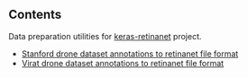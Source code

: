 Contents
--------
Data preparation utilities for  [keras-retinanet](https://github.com/fizyr/keras-retinanet) project.

* [Stanford drone dataset annotations to retinanet file format](stanford-drone-dataset-annotations-to-keras-retinanet-format.ipynb)
* [Virat drone dataset annotations to retinanet file format](virat-drone-dataset-annotations-to-keras-retinanet-format.ipynb)

